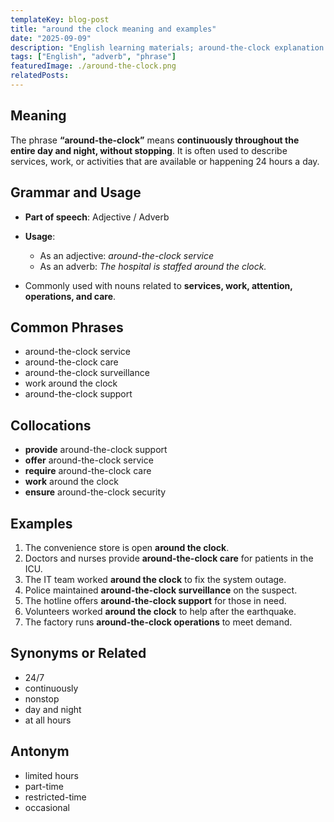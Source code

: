```yaml
---
templateKey: blog-post
title: "around the clock meaning and examples"
date: "2025-09-09"
description: "English learning materials; around-the-clock explanation."
tags: ["English", "adverb", "phrase"]
featuredImage: ./around-the-clock.png
relatedPosts:
---
```


## Meaning

The phrase **“around-the-clock”** means **continuously throughout the entire day and night, without stopping**. It is often used to describe services, work, or activities that are available or happening 24 hours a day.

## Grammar and Usage

- **Part of speech**: Adjective / Adverb
- **Usage**:

  - As an adjective: _around-the-clock service_
  - As an adverb: _The hospital is staffed around the clock._

- Commonly used with nouns related to **services, work, attention, operations, and care**.

## Common Phrases

- around-the-clock service
- around-the-clock care
- around-the-clock surveillance
- work around the clock
- around-the-clock support

## Collocations

- **provide** around-the-clock support
- **offer** around-the-clock service
- **require** around-the-clock care
- **work** around the clock
- **ensure** around-the-clock security

## Examples

1. The convenience store is open **around the clock**.
2. Doctors and nurses provide **around-the-clock care** for patients in the ICU.
3. The IT team worked **around the clock** to fix the system outage.
4. Police maintained **around-the-clock surveillance** on the suspect.
5. The hotline offers **around-the-clock support** for those in need.
6. Volunteers worked **around the clock** to help after the earthquake.
7. The factory runs **around-the-clock operations** to meet demand.

## Synonyms or Related

- 24/7
- continuously
- nonstop
- day and night
- at all hours

## Antonym

- limited hours
- part-time
- restricted-time
- occasional
